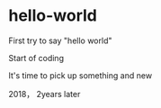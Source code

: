 # hello-world
First try to say "hello world"

Start of coding 

It's time to pick up something and new

2018， 2years later
